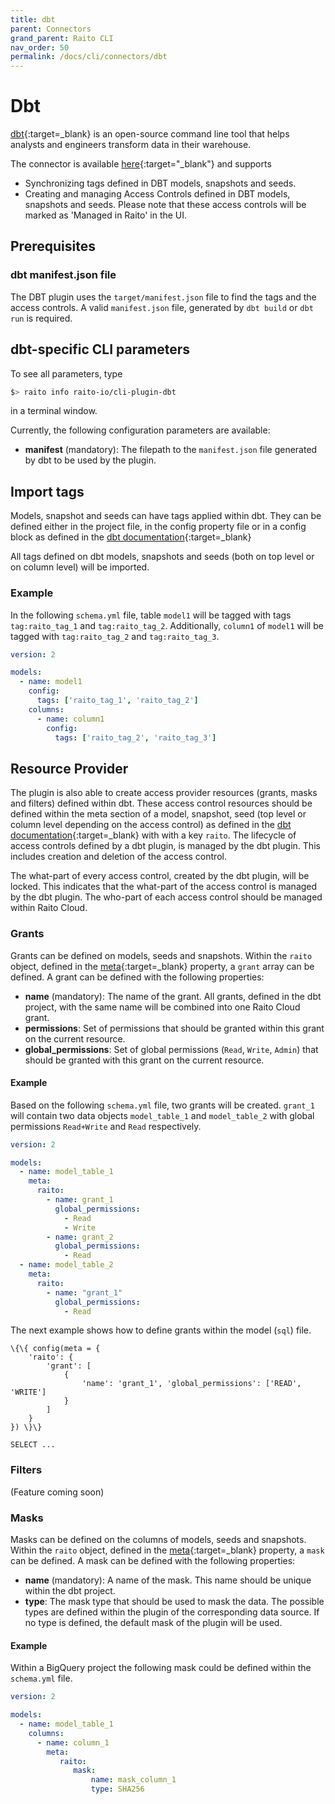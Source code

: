 ```yaml
---
title: dbt
parent: Connectors
grand_parent: Raito CLI
nav_order: 50
permalink: /docs/cli/connectors/dbt
---
```


# Dbt

[dbt](https://www.getdbt.com/){:target=_blank} is an open-source command line tool that helps analysts and engineers transform data in their warehouse.

The connector is available [here](https://github.com/raito-io/cli-plugin-dbt){:target="_blank"} and supports
* Synchronizing tags defined in DBT models, snapshots and seeds.
* Creating and managing Access Controls defined in DBT models, snapshots and seeds. Please note that these access controls will be marked as 'Managed in Raito' in the UI.

## Prerequisites 
### dbt manifest.json file
The DBT plugin uses the `target/manifest.json` file to find the tags and the access controls. A valid `manifest.json` file, generated by `dbt build` or `dbt run` is required.

## dbt-specific CLI parameters
To see all parameters, type
```bash
$> raito info raito-io/cli-plugin-dbt
```
in a terminal window.

Currently, the following configuration parameters are available:
* **manifest** (mandatory): The filepath to the `manifest.json` file generated by dbt to be used by the plugin.

## Import tags
Models, snapshot and seeds can have tags applied within dbt. 
They can be defined either in the project file, in the config property file or in a config block as defined in the [dbt documentation](https://docs.getdbt.com/reference/resource-configs/tags){:target=_blank}

All tags defined on dbt models, snapshots and seeds (both on top level or on column level) will be imported.

### Example
In the following `schema.yml` file, table `model1` will be tagged with tags `tag:raito_tag_1` and `tag:raito_tag_2`. Additionally, `column1` of `model1` will be tagged with `tag:raito_tag_2` and `tag:raito_tag_3`. 
```yaml
version: 2

models:
  - name: model1
    config:
      tags: ['raito_tag_1', 'raito_tag_2']
    columns:
      - name: column1
        config:
          tags: ['raito_tag_2', 'raito_tag_3']
```

## Resource Provider
The plugin is also able to create access provider resources (grants, masks and filters) defined within dbt.
These access control resources should be defined within the meta section of a model, snapshot, seed (top level or column level depending on the access control) as defined in the [dbt documentation](https://docs.getdbt.com/reference/resource-configs/meta){:target=_blank} with with a key `raito`.
The lifecycle of access controls defined by a dbt plugin, is managed by the dbt plugin. This includes creation and deletion of the access control.

The what-part of every access control, created by the dbt plugin, will be locked. This indicates that the what-part of the access control is managed by the dbt plugin.
The who-part of each access control should be managed within Raito Cloud.

### Grants
Grants can be defined on models, seeds and snapshots. Within the `raito` object, defined in the [meta](https://docs.getdbt.com/reference/resource-configs/meta){:target=_blank} property, a `grant` array can be defined.
A grant can be defined with the following properties:
* **name** (mandatory): The name of the grant. All grants, defined in the dbt project, with the same name will be combined into one Raito Cloud grant.
* **permissions**: Set of permissions that should be granted within this grant on the current resource.
* **global_permissions**: Set of global permissions (`Read`, `Write`, `Admin`) that should be granted with this grant on the current resource.

#### Example
Based on the following `schema.yml` file, two grants will be created. `grant_1` will contain two data objects `model_table_1` and `model_table_2` with global permissions `Read+Write` and `Read` respectively.
```yaml
version: 2

models:
  - name: model_table_1
    meta:
      raito:
        - name: grant_1
          global_permissions:
            - Read
            - Write
        - name: grant_2
          global_permissions:
            - Read
  - name: model_table_2
    meta:
      raito:
        - name: "grant_1"
          global_permissions:
            - Read
```

The next example shows how to define grants within the model (`sql`) file.
```
\{\{ config(meta = {
    'raito': {
        'grant': [
            {
                'name': 'grant_1', 'global_permissions': ['READ', 'WRITE']
            }
        ]
    }
}) \}\}

SELECT ...
```

### Filters
(Feature coming soon)

### Masks
Masks can be defined on the columns of models, seeds and snapshots. Within the `raito` object, defined in the [meta](https://docs.getdbt.com/reference/resource-configs/meta){:target=_blank} property, a `mask` can be defined.
A mask can be defined with the following properties:
* **name** (mandatory): A name of the mask. This name should be unique within the dbt project.
* **type**: The mask type that should be used to mask the data. The possible types are defined within the plugin of the corresponding data source. If no type is defined, the default mask of the plugin will be used.

#### Example
Within a BigQuery project the following mask could be defined within the `schema.yml` file.
```yaml
version: 2

models:
  - name: model_table_1
    columns:
      - name: column_1
        meta:
           raito:
              mask:
                  name: mask_column_1
                  type: SHA256
```